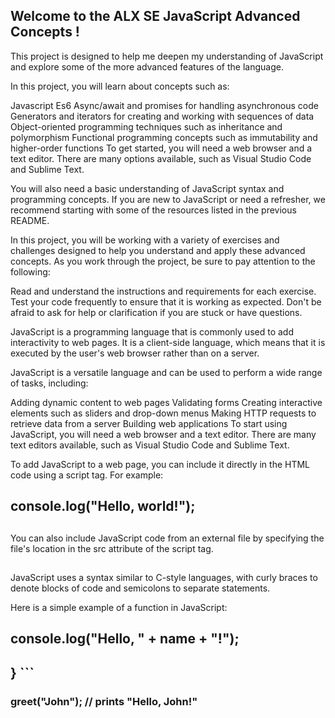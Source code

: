 ## Welcome to the ALX SE JavaScript Advanced Concepts !
This project is designed to help me deepen my understanding of JavaScript and explore some of the more advanced features of the language.

In this project, you will learn about concepts such as:

Javascript Es6 Async/await and promises for handling asynchronous code Generators and iterators for creating and working with sequences of data Object-oriented programming techniques such as inheritance and polymorphism Functional programming concepts such as immutability and higher-order functions To get started, you will need a web browser and a text editor. There are many options available, such as Visual Studio Code and Sublime Text.

You will also need a basic understanding of JavaScript syntax and programming concepts. If you are new to JavaScript or need a refresher, we recommend starting with some of the resources listed in the previous README.

In this project, you will be working with a variety of exercises and challenges designed to help you understand and apply these advanced concepts. As you work through the project, be sure to pay attention to the following:

Read and understand the instructions and requirements for each exercise. Test your code frequently to ensure that it is working as expected. Don't be afraid to ask for help or clarification if you are stuck or have questions.

JavaScript is a programming language that is commonly used to add interactivity to web pages. It is a client-side language, which means that it is executed by the user's web browser rather than on a server.

JavaScript is a versatile language and can be used to perform a wide range of tasks, including:

Adding dynamic content to web pages Validating forms Creating interactive elements such as sliders and drop-down menus Making HTTP requests to retrieve data from a server Building web applications To start using JavaScript, you will need a web browser and a text editor. There are many text editors available, such as Visual Studio Code and Sublime Text.

To add JavaScript to a web page, you can include it directly in the HTML code using a script tag. For example:

  ## console.log("Hello, world!");
  ## </script>
You can also include JavaScript code from an external file by specifying the file's location in the src attribute of the script tag.

## <script src="main.js"></script>
JavaScript uses a syntax similar to C-style languages, with curly braces to denote blocks of code and semicolons to separate statements.

Here is a simple example of a function in JavaScript:

##  console.log("Hello, " + name + "!");
## } ```

### greet("John"); // prints "Hello, John!"


